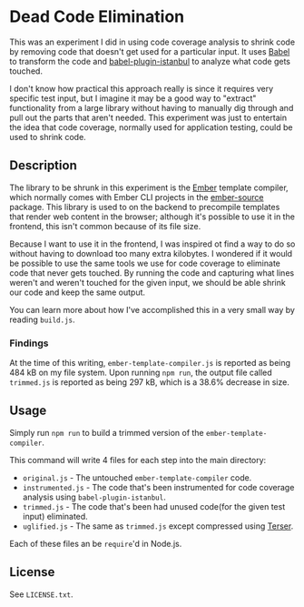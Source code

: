 Dead Code Elimination
=====================

This was an experiment I did in using code coverage analysis to shrink code by removing code that doesn't get used for a particular input.  It uses [Babel](https://babeljs.io/) to transform the code and [babel-plugin-istanbul](https://github.com/istanbuljs/babel-plugin-istanbul) to analyze what code gets touched.

I don't know how practical this approach really is since it requires very specific test input, but I imagine it may be a good way to "extract" functionality from a large library without having to manually dig through and pull out the parts that aren't needed.  This experiment was just to entertain the idea that code coverage, normally used for application testing, could be used to shrink code.

## Description

The library to be shrunk in this experiment is the [Ember](https://emberjs.com) template compiler, which normally comes with Ember CLI projects in the [ember-source](https://www.npmjs.com/package/ember-source) package.  This library is used to on the backend to precompile templates that render web content in the browser; although it's possible to use it in the frontend, this isn't common because of its file size.

Because I want to use it in the frontend, I was inspired ot find a way to do so without having to download too many extra kilobytes.  I wondered if it would be possible to use the same tools we use for code coverage to eliminate code that never gets touched.  By running the code and capturing what lines weren't and weren't touched for the given input, we should be able shrink our code and keep the same output.

You can learn more about how I've accomplished this in a very small way by reading `build.js`.

### Findings

At the time of this writing, `ember-template-compiler.js` is reported as being 484 kB on my file system.  Upon running `npm run`, the output file called `trimmed.js` is reported as being 297 kB, which is a 38.6% decrease in size.

## Usage

Simply run `npm run` to build a trimmed version of the `ember-template-compiler`.

This command will write 4 files for each step into the main directory:

- `original.js` - The untouched `ember-template-compiler` code.
- `instrumented.js` - The code that's been instrumented for code coverage analysis using `babel-plugin-istanbul`.
- `trimmed.js` - The code that's been had unused code(for the given test input) eliminated.
- `uglified.js` - The same as `trimmed.js` except compressed using [Terser](https://github.com/terser/terser).

Each of these files an be `require`'d in Node.js.

## License

See `LICENSE.txt`.